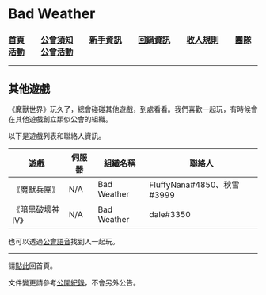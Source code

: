 # Bad Weather
### [首頁](index.html)　　[公會須知](guidelines.html)　　[新手資訊](newbies.html)　　[回鍋資訊](oldfriends.html)　　[收人規則](recruitment.html)　　[團隊活動](raid.html)　　[公會活動](activities.html)

---

## 其他遊戲

《魔獸世界》玩久了，總會碰碰其他遊戲，到處看看。我們喜歡一起玩，有時候會在其他遊戲創立類似公會的組織。

以下是遊戲列表和聯絡人資訊。

| **遊戲**                | **伺服器** | **組織名稱**  | **聯絡人**                 |
| ----------------------- | ---------- | ------------- | -------------------------- |
| 《魔獸兵團》            | N/A        | Bad Weather   | FluffyNana#4850、秋雪#3999 |
| 《暗黑破壞神 IV》       | N/A        | Bad Weather   | dale#3350                  |

也可以透過[公會語音](https://badweather.tw/voicechat.html)找到人一起玩。

--- 

請[點此](index.html)回首頁。

文件變更請參考[公開紀錄](https://github.com/dalechou/badweather.tw/commits/master/othergames.md)，不會另外公告。
